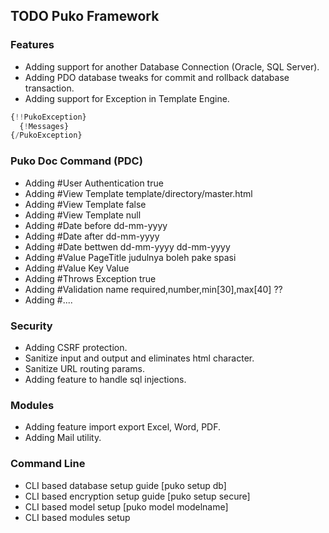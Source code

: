 ## TODO Puko Framework

### Features
* Adding support for another Database Connection (Oracle, SQL Server).
* Adding PDO database tweaks for commit and rollback database transaction.
* Adding support for Exception in Template Engine.
```PHP
{!!PukoException}
  {!Messages}
{/PukoException}
```

### Puko Doc Command (PDC)
* Adding #User Authentication true
* Adding #View Template template/directory/master.html
* Adding #View Template false
* Adding #View Template null
* Adding #Date before dd-mm-yyyy
* Adding #Date after dd-mm-yyyy
* Adding #Date bettwen dd-mm-yyyy dd-mm-yyyy
* Adding #Value PageTitle judulnya boleh pake spasi
* Adding #Value Key Value
* Adding #Throws Exception true
* Adding #Validation name required,number,min[30],max[40] ??
* Adding #....

### Security
* Adding CSRF protection.
* Sanitize input and output and eliminates html character.
* Sanitize URL routing params.
* Adding feature to handle sql injections.

### Modules
* Adding feature import export Excel, Word, PDF.
* Adding Mail utility.

### Command Line
* CLI based database setup guide [puko setup db]
* CLI based encryption setup guide [puko setup secure]
* CLI based model setup [puko model modelname]
* CLI based modules setup